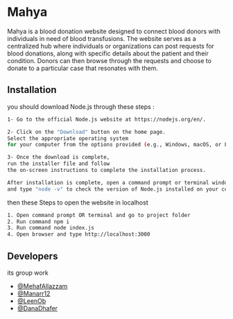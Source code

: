 # Mahya

Mahya is a blood donation website designed to connect blood donors with individuals in need of blood transfusions. The website serves as a centralized hub where individuals or organizations can post requests for blood donations, along with specific details about the patient and their condition. Donors can then browse through the requests and choose to donate to a particular case that resonates with them.

## Installation

you should download Node.js through these steps :

```bash
1- Go to the official Node.js website at https://nodejs.org/en/.

2- Click on the "Download" button on the home page.
Select the appropriate operating system 
for your computer from the options provided (e.g., Windows, macOS, or Linux).

3- Once the download is complete,
run the installer file and follow 
the on-screen instructions to complete the installation process.

After installation is complete, open a command prompt or terminal window 
and type "node -v" to check the version of Node.js installed on your computer.
```
then these Steps to open the website in localhost 

```bash
1. Open command prompt OR terminal and go to project folder
2. Run command npm i
3. Run command node index.js
4. Open browser and type http://localhost:3000
```

## Developers 
its group work 
- [@MehafAllazzam](https://github.com/MehafAllazzam)
- [@Manarr12](https://github.com/Manarr12)
- [@LeenOb](https://github.com/LeenOb)
- [@DanaDhafer](https://github.com/DanaDhafer)
